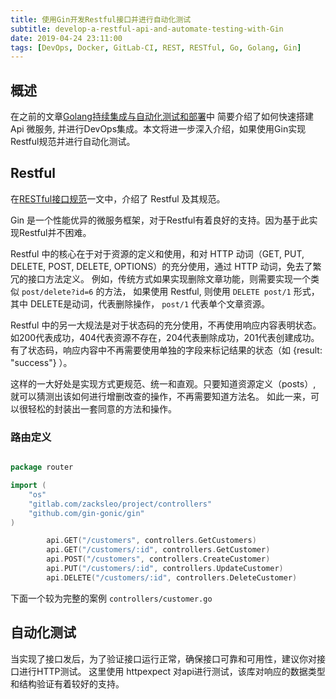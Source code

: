 ```yaml
---
title: 使用Gin开发Restful接口并进行自动化测试
subtitle: develop-a-restful-api-and-automate-testing-with-Gin
date: 2019-04-24 23:11:00
tags: [DevOps, Docker, GitLab-CI, REST, RESTful, Go, Golang, Gin]
---
```


## 概述

在之前的文章[Golang持续集成与自动化测试和部署](https://zacksleo.github.io/2019/04/22/Golang%E6%8C%81%E7%BB%AD%E9%9B%86%E6%88%90%E4%B8%8E%E8%87%AA%E5%8A%A8%E5%8C%96%E6%B5%8B%E8%AF%95%E5%92%8C%E9%83%A8%E7%BD%B2/)中
简要介绍了如何快速搭建Api 微服务, 并进行DevOps集成。本文将进一步深入介绍，如果使用Gin实现Restful规范并进行自动化测试。

## Restful

在[RESTful接口规范](https://zacksleo.github.io/2017/03/07/RESTful%E6%8E%A5%E5%8F%A3%E8%A7%84%E8%8C%83/)一文中，介绍了 Restful 及其规范。

Gin 是一个性能优异的微服务框架，对于Restful有着良好的支持。因为基于此实现Restful并不困难。

Restful 中的核心在于对于资源的定义和使用，和对 HTTP 动词（GET, PUT, DELETE, POST, DELETE, OPTIONS）的充分使用，通过 HTTP 动词，免去了繁冗的接口方法定义。
例如，传统方式如果实现删除文章功能，则需要实现一个类似 `post/delete?id=6` 的方法， 如果使用 Restful, 则使用 `DELETE post/1` 形式，其中 DELETE是动词，代表删除操作，
`post/1` 代表单个文章资源。 

Restful 中的另一大规法是对于状态码的充分使用，不再使用响应内容表明状态。如200代表成功，404代表资源不存在，204代表删除成功，201代表创建成功。
有了状态码，响应内容中不再需要使用单独的字段来标记结果的状态（如 {result: "success"} ）。

这样的一大好处是实现方式更规范、统一和直观。只要知道资源定义（posts）, 就可以猜测出该如何进行增删改查的操作，不再需要知道方法名。
如此一来，可以很轻松的封装出一套同意的方法和操作。


### 路由定义

```go

package router

import (
	"os"
	"gitlab.com/zacksleo/project/controllers"
	"github.com/gin-gonic/gin"	
)

		api.GET("/customers", controllers.GetCustomers)
		api.GET("/customers/:id", controllers.GetCustomer)
		api.POST("/customers", controllers.CreateCustomer)
		api.PUT("/customers/:id", controllers.UpdateCustomer)
		api.DELETE("/customers/:id", controllers.DeleteCustomer)

```

下面一个较为完整的案例 `controllers/customer.go`

<script src="https://gist.github.com/zacksleo/14abb79d52e32c6ef89d9db207fabb4f.js"></script>

## 自动化测试

当实现了接口发后，为了验证接口运行正常，确保接口可靠和可用性，建议你对接口进行HTTP测试。
这里使用 httpexpect 对api进行测试，该库对响应的数据类型和结构验证有着较好的支持。

<script src="https://gist.github.com/zacksleo/555ae102e87af209593c5303f441cbfc.js"></script>




